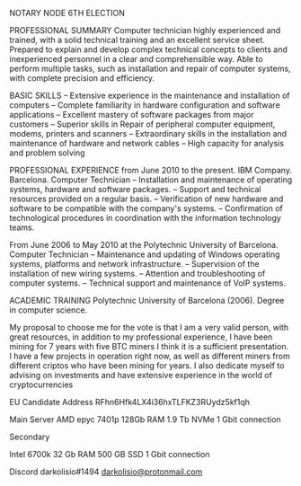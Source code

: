 NOTARY NODE 6TH ELECTION

PROFESSIONAL SUMMARY Computer technician highly experienced and trained, with a solid technical training and an excellent service sheet. Prepared to explain and develop complex technical concepts to clients and inexperienced personnel in a clear and comprehensible way. Able to perform multiple tasks, such as installation and repair of computer systems, with complete precision and efficiency.

BASIC SKILLS – Extensive experience in the maintenance and installation of computers – Complete familiarity in hardware configuration and software applications – Excellent mastery of software packages from major customers – Superior skills in Repair of peripheral computer equipment, modems, printers and scanners – Extraordinary skills in the installation and maintenance of hardware and network cables – High capacity for analysis and problem solving

PROFESSIONAL EXPERIENCE from June 2010 to the present. IBM Company. Barcelona. Computer Technician – Installation and maintenance of operating systems, hardware and software packages. – Support and technical resources provided on a regular basis. – Verification of new hardware and software to be compatible with the company's systems. – Confirmation of technological procedures in coordination with the information technology teams.

From June 2006 to May 2010 at the Polytechnic University of Barcelona. Computer Technician – Maintenance and updating of Windows operating systems, platforms and network infrastructure. – Supervision of the installation of new wiring systems. – Attention and troubleshooting of computer systems. – Technical support and maintenance of VoIP systems.

ACADEMIC TRAINING Polytechnic University of Barcelona (2006). Degree in computer science.

My proposal to choose me for the vote is that I am a very valid person, with great resources, in addition to my professional experience, I have been mining for 7 years with five BTC miners I think it is a sufficient presentation. I have a few projects in operation right now, as well as different miners from different criptos who have been mining for years. I also dedicate myself to advising on investments and have extensive experience in the world of cryptocurrencies

EU Candidate
Address RFhn6Hfk4LX4i36hxTLFKZ3RUydz5kf1qh

Main Server
AMD epyc 7401p
128Gb RAM
1.9 Tb NVMe
1 Gbit connection

Secondary

Intel 6700k
32 Gb RAM
500 GB SSD
1 Gbit connection

Discord darkolisio#1494
darkolisio@protonmail.com
